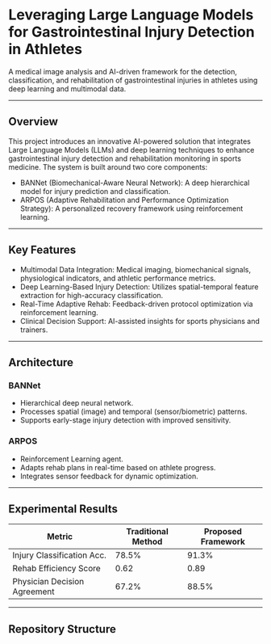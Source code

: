 # Leveraging Large Language Models for Gastrointestinal Injury Detection in Athletes

A medical image analysis and AI-driven framework for the detection, classification, and rehabilitation of gastrointestinal injuries in athletes using deep learning and multimodal data.

---

## Overview

This project introduces an innovative AI-powered solution that integrates Large Language Models (LLMs) and deep learning techniques to enhance gastrointestinal injury detection and rehabilitation monitoring in sports medicine. The system is built around two core components:

- BANNet (Biomechanical-Aware Neural Network): A deep hierarchical model for injury prediction and classification.
- ARPOS (Adaptive Rehabilitation and Performance Optimization Strategy): A personalized recovery framework using reinforcement learning.

---

## Key Features

- Multimodal Data Integration: Medical imaging, biomechanical signals, physiological indicators, and athletic performance metrics.
- Deep Learning-Based Injury Detection: Utilizes spatial-temporal feature extraction for high-accuracy classification.
- Real-Time Adaptive Rehab: Feedback-driven protocol optimization via reinforcement learning.
- Clinical Decision Support: AI-assisted insights for sports physicians and trainers.

---

## Architecture

### BANNet
- Hierarchical deep neural network.
- Processes spatial (image) and temporal (sensor/biometric) patterns.
- Supports early-stage injury detection with improved sensitivity.

### ARPOS
- Reinforcement Learning agent.
- Adapts rehab plans in real-time based on athlete progress.
- Integrates sensor feedback for dynamic optimization.

---

## Experimental Results

| Metric                       | Traditional Method | Proposed Framework |
|-----------------------------|--------------------|---------------------|
| Injury Classification Acc.  | 78.5%              | 91.3%               |
| Rehab Efficiency Score      | 0.62               | 0.89                |
| Physician Decision Agreement| 67.2%              | 88.5%               |

---

## Repository Structure

